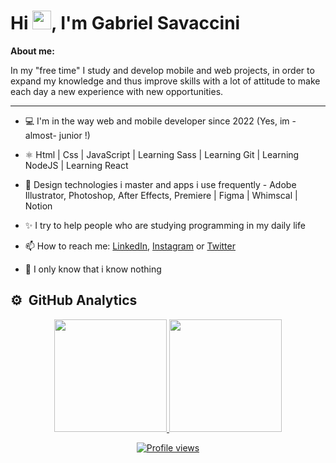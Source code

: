 <h1 align="left">Hi <img src="https://raw.githubusercontent.com/kaueMarques/kaueMarques/master/hi.gif" width="30px">, I'm Gabriel Savaccini</h1>

**About me:**

In my "free time" I study and develop mobile and web projects, in order to expand my knowledge and thus improve skills with a lot of attitude to make each day a new experience with new opportunities.

* * *

- 💻 I'm  in the way web and mobile developer since 2022 (Yes, im -almost- junior !)

- ⚛️ Html | Css | JavaScript | Learning Sass | Learning Git | Learning NodeJS | Learning React
- 🎯 Design technologies i master and apps i use frequently - Adobe Illustrator, Photoshop, After Effects, Premiere | Figma | Whimscal | Notion
- ✨ I try to help people who are studying programming in my daily life
- 📫 How to reach me: [LinkedIn](https://www.linkedin.com/in/gabrielsavaccini/), [Instagram](https://www.instagram.com/gabrielsavdeveloper/) or [Twitter](https://twitter.com/gabrielsav_)
- 🚀 I only know that i know nothing

## ⚙️ &nbsp;GitHub Analytics

<div align="center">
  <a href="https://github.com/gabrielsav">
  <img height="180em" src="https://github-readme-stats.vercel.app/api?username=gabrielsav&show_icons=true&theme=dracula&include_all_commits=true&count_private=true"/>
  <img height="180em" src="https://github-readme-stats.vercel.app/api/top-langs/?username=gabrielsav&layout=compact&langs_count=7&theme=dracula"/>
</div>
  <p align="center"> <img src="https://komarev.com/ghpvc/?username=gabrielsav&color=blue" alt="Profile views" /> </p>



